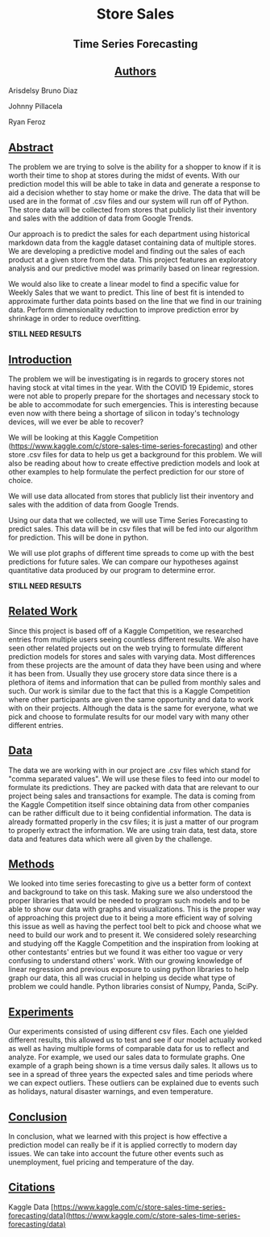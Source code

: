 # <div align="center"> **Store Sales**

## <center> **Time Series Forecasting** </center>

## <center> <u>**Authors**</u> </center>

Arisdelsy Bruno Diaz

Johnny Pillacela

Ryan Feroz

## <u>**Abstract**</u>

The problem we are trying to solve is the ability for a shopper to know if it is worth their time to shop at stores during the midst of events. With our prediction model this will be able to take in data and generate a response to aid a decision whether to stay home or make the drive. The data that will be used are in the format of .csv files and our system will run off of Python. The store data will be collected from stores that publicly list their inventory and sales with the addition of data from Google Trends.

Our approach is to predict the sales for each department using historical markdown data from the kaggle dataset containing data of multiple stores. We are developing a predictive model and finding out the sales of each product at a given store from the data. This project features an exploratory analysis and our predictive model was primarily based on linear regression.

We would also like to create a linear model to find a specific value for Weekly Sales that we want to predict. This line of best fit is intended to approximate further data points based on the line that we find in our training data. Perform dimensionality reduction to improve prediction error by shrinkage in order to reduce overfitting.

**STILL NEED RESULTS**

## <u>**Introduction**</u>

The problem we will be investigating is in regards to grocery stores not having stock at vital times in the year. With the COVID 19 Epidemic, stores were not able to properly prepare for the shortages and necessary stock to be able to accommodate for such emergencies. This is interesting because even now with there being a shortage of silicon in today&#39;s technology devices, will we ever be able to recover?

We will be looking at this Kaggle Competition (https://www.kaggle.com/c/store-sales-time-series-forecasting) and other store .csv files for data to help us get a background for this problem. We will also be reading about how to create effective prediction models and look at other examples to help formulate the perfect prediction for our store of choice.

We will use data allocated from stores that publicly list their inventory and sales with the addition of data from Google Trends.

Using our data that we collected, we will use Time Series Forecasting to predict sales. This data will be in csv files that will be fed into our algorithm for prediction. This will be done in python.

We will use plot graphs of different time spreads to come up with the best predictions for future sales. We can compare our hypotheses against quantitative data produced by our program to determine error.

**STILL NEED RESULTS**

## <u>**Related Work**</U>

Since this project is based off of a Kaggle Competition, we researched entries from multiple users seeing countless different results. We also have seen other related projects out on the web trying to formulate different prediction models for stores and sales with varying data. Most differences from these projects are the amount of data they have been using and where it has been from. Usually they use grocery store data since there is a plethora of items and information that can be pulled from monthly sales and such. Our work is similar due to the fact that this is a Kaggle Competition where other participants are given the same opportunity and data to work with on their projects. Although the data is the same for everyone, what we pick and choose to formulate results for our model vary with many other different entries.

## <u>**Data**</u>

The data we are working with in our project are .csv files which stand for &quot;comma separated values&quot;. We will use these files to feed into our model to formulate its predictions. They are packed with data that are relevant to our project being sales and transactions for example. The data is coming from the Kaggle Competition itself since obtaining data from other companies can be rather difficult due to it being confidential information. The data is already formatted properly in the csv files; it is just a matter of our program to properly extract the information. We are using train data, test data, store data and features data which were all given by the challenge.

## <u>**Methods**</u>

We looked into time series forecasting to give us a better form of context and background to take on this task. Making sure we also understood the proper libraries that would be needed to program such models and to be able to show our data with graphs and visualizations. This is the proper way of approaching this project due to it being a more efficient way of solving this issue as well as having the perfect tool belt to pick and choose what we need to build our work and to present it. We considered solely researching and studying off the Kaggle Competition and the inspiration from looking at other contestants&#39; entries but we found it was either too vague or very confusing to understand others&#39; work. With our growing knowledge of linear regression and previous exposure to using python libraries to help graph our data, this all was crucial in helping us decide what type of problem we could handle. Python libraries consist of Numpy, Panda, SciPy.

## <u>**Experiments**</u>

Our experiments consisted of using different csv files. Each one yielded different results, this allowed us to test and see if our model actually worked as well as having multiple forms of comparable data for us to reflect and analyze. For example, we used our sales data to formulate graphs. One example of a graph being shown is a time versus daily sales. It allows us to see in a spread of three years the expected sales and time periods where we can expect outliers. These outliers can be explained due to events such as holidays, natural disaster warnings, and even temperature.

## <u>**Conclusion**</u>

In conclusion, what we learned with this project is how effective a prediction model can really be if it is applied correctly to modern day issues. We can take into account the future other events such as unemployment, fuel pricing and temperature of the day.

## <u>**Citations**</u>

Kaggle Data [https://www.kaggle.com/c/store-sales-time-series-forecasting/data](https://www.kaggle.com/c/store-sales-time-series-forecasting/data)
